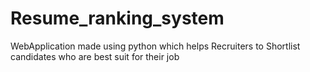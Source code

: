 # Resume_ranking_system
WebApplication made using python which helps Recruiters to Shortlist candidates who are best suit for their job
